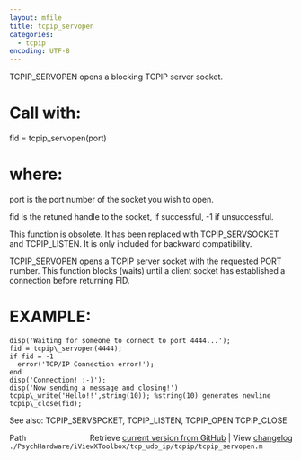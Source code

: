 ```yaml
---
layout: mfile
title: tcpip_servopen
categories:
  - tcpip
encoding: UTF-8
---
```


TCPIP\_SERVOPEN opens a blocking TCPIP server socket.

#  Call with:

   fid = tcpip\_servopen(port)

#  where:

   port   is the port number of the socket you wish to open.

   fid      is the retuned handle to the socket, if successful,
            \-1 if unsuccessful.

 This function is obsolete.  It has been replaced with TCPIP\_SERVSOCKET
 and TCPIP\_LISTEN.  It is only included for backward compatibility.

 TCPIP\_SERVOPEN opens a TCPIP server socket with the requested PORT
 number.  This function blocks (waits) until a client socket has
 established a connection before returning FID.

#  EXAMPLE:

    disp('Waiting for someone to connect to port 4444...');
    fid = tcpip\_servopen(4444);
    if fid = -1
      error('TCP/IP Connection error!');
    end
    disp('Connection! :-)');
    disp('Now sending a message and closing!')
    tcpip\_write('Hello!!',string(10)); %string(10) generates newline
    tcpip\_close(fid);

 See also:  TCPIP\_SERVSPCKET, TCPIP\_LISTEN, TCPIP\_OPEN
            TCPIP\_CLOSE



<div class="code_header" style="text-align:right;">
  <span style="float:left;">Path&nbsp;&nbsp;</span> <span class="counter">Retrieve <a href=
  "https://raw.github.com/Psychtoolbox-3/Psychtoolbox-3/beta/./PsychHardware/iViewXToolbox/tcp_udp_ip/tcpip/tcpip_servopen.m">current version from GitHub</a> | View <a href=
  "https://github.com/Psychtoolbox-3/Psychtoolbox-3/commits/beta/./PsychHardware/iViewXToolbox/tcp_udp_ip/tcpip/tcpip_servopen.m">changelog</a></span>
</div>
<div class="code">
  <code>./PsychHardware/iViewXToolbox/tcp_udp_ip/tcpip/tcpip_servopen.m</code>
</div>
